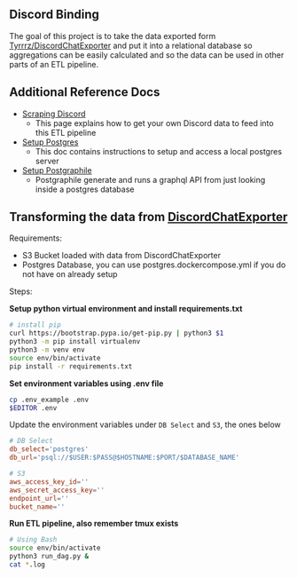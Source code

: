 ## Discord Binding

The goal of this project is to take the data exported form [Tyrrrz/DiscordChatExporter](https://github.com/Tyrrrz/DiscordChatExporter) and put it into a relational database so aggregations can be easily calculated and so the data can be used in other parts of an ETL pipeline.

## Additional Reference Docs

* [Scraping Discord](./docs/discord_scraping.md)
  * This page explains how to get your own Discord data to feed into this ETL pipeline
* [Setup Postgres](./docs/setup_postgres.md)
  * This doc contains instructions to setup and access a local postgres server
* [Setup Postgraphile](./docs/setup_postgraphile.md)
  * Postgraphile generate and runs a graphql API from just looking inside a postgres database


## Transforming the data from [DiscordChatExporter](https://github.com/Tyrrrz/DiscordChatExporter)

Requirements:
- S3 Bucket loaded with data from DiscordChatExporter
- Postgres Database, you can use postgres.dockercompose.yml if you do not have on already setup

Steps:

**Setup python virtual environment and install requirements.txt**

``` bash
# install pip
curl https://bootstrap.pypa.io/get-pip.py | python3 $1
python3 -m pip install virtualenv
python3 -m venv env
source env/bin/activate
pip install -r requirements.txt
```

**Set environment variables using .env file**

``` bash
cp .env_example .env
$EDITOR .env
```

Update the environment variables under `DB Select` and `S3`, the ones below

``` conf
# DB Select
db_select='postgres'
db_url='psql://$USER:$PASS@$HOSTNAME:$PORT/$DATABASE_NAME'

# S3
aws_access_key_id=''
aws_secret_access_key=''
endpoint_url=''
bucket_name=''
```

**Run ETL pipeline, also remember tmux exists**


``` bash
# Using Bash
source env/bin/activate
python3 run_dag.py &
cat *.log
```

